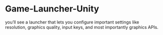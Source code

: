 # Game-Launcher-Unity
you’ll see a launcher that lets you configure important settings like resolution, graphics quality, input keys, and most importantly graphics APIs.
